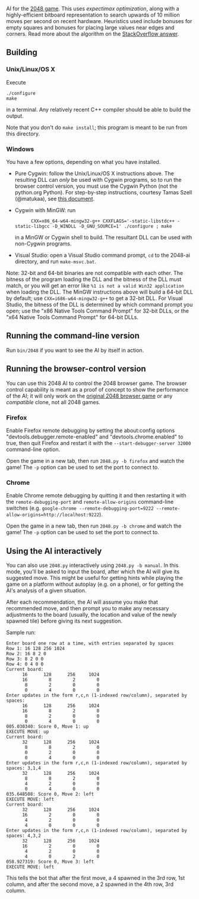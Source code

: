 AI for the [2048 game](http://gabrielecirulli.github.io/2048/). This uses *expectimax optimization*, along with a highly-efficient bitboard representation to search upwards of 10 million moves per second on recent hardware. Heuristics used include bonuses for empty squares and bonuses for placing large values near edges and corners. Read more about the algorithm on the [StackOverflow answer](https://stackoverflow.com/a/22498940/1204143).

## Building

### Unix/Linux/OS X

Execute

    ./configure
    make

in a terminal. Any relatively recent C++ compiler should be able to build the output.

Note that you don't do `make install`; this program is meant to be run from this directory.

### Windows

You have a few options, depending on what you have installed.

- Pure Cygwin: follow the Unix/Linux/OS X instructions above. The resulting DLL can *only* be used with Cygwin programs, so
to run the browser control version, you must use the Cygwin Python (not the python.org Python). For step-by-step instructions, courtesy Tamas Szell (@matukaa), see [this document](https://github.com/nneonneo/2048-ai/wiki/CygwinStepByStep.pdf).
- Cygwin with MinGW: run

            CXX=x86_64-w64-mingw32-g++ CXXFLAGS='-static-libstdc++ -static-libgcc -D_WINDLL -D_GNU_SOURCE=1' ./configure ; make

    in a MinGW or Cygwin shell to build. The resultant DLL can be used with non-Cygwin programs.
- Visual Studio: open a Visual Studio command prompt, `cd` to the 2048-ai directory, and run `make-msvc.bat`.

Note: 32-bit and 64-bit binaries are not compatible with each other. The bitness of the program loading the DLL and the bitness of the DLL must match, or you will get an error like `%1 is not a valid Win32 application` when loading the DLL. The MinGW instructions above will build a 64-bit DLL by default; use `CXX=i686-w64-mingw32-g++` to get a 32-bit DLL. For Visual Studio, the bitness of the DLL is determined by which command prompt you open; use the "x86 Native Tools Command Prompt" for 32-bit DLLs, or the "x64 Native Tools Command Prompt" for 64-bit DLLs.

## Running the command-line version

Run `bin/2048` if you want to see the AI by itself in action.

## Running the browser-control version

You can use this 2048 AI to control the 2048 browser game. The browser control capability is meant as a proof of concept to show the performance of the AI; it will only work on the [original 2048 browser game](http://gabrielecirulli.github.io/2048/) or any *compatible* clone, not all 2048 games.

### Firefox

Enable Firefox remote debugging by setting the about:config options "devtools.debugger.remote-enabled" and "devtools.chrome.enabled" to true, then quit Firefox and restart it with the `--start-debugger-server 32000` command-line option.

Open the game in a new tab, then run `2048.py -b firefox` and watch the game! The `-p` option can be used to set the port to connect to.

### Chrome

Enable Chrome remote debugging by quitting it and then restarting it with the `remote-debugging-port` and `remote-allow-origins` command-line switches (e.g. `google-chrome --remote-debugging-port=9222 --remote-allow-origins=http://localhost:9222`).

Open the game in a new tab, then run `2048.py -b chrome` and watch the game! The `-p` option can be used to set the port to connect to.

## Using the AI interactively

You can also use `2048.py` interactively using `2048.py -b manual`. In this mode, you'll be asked to input the board, after which the AI will give its suggested move. This might be useful for getting hints while playing the game on a platform without autoplay (e.g. on a phone), or for getting the AI's analysis of a given situation.

After each recommendation, the AI will assume you make that recommended move, and then prompt you to make any necessary adjustments to the board (usually, the location and value of the newly spawned tile) before giving its next suggestion.

Sample run:

```
Enter board one row at a time, with entries separated by spaces
Row 1: 16 128 256 1024
Row 2: 16 8 2 0
Row 3: 8 2 0 0 
Row 4: 0 4 0 0
Current board:
      16      128      256     1024 
      16        8        2        0 
       8        2        0        0 
       0        4        0        0 
Enter updates in the form r,c,n (1-indexed row/column), separated by spaces: 
      16      128      256     1024 
      16        8        2        0 
       8        2        0        0 
       0        4        0        0 
005.030340: Score 0, Move 1: up
EXECUTE MOVE: up
Current board:
      32      128      256     1024 
       8        8        2        0 
       0        2        0        0 
       0        4        0        0 
Enter updates in the form r,c,n (1-indexed row/column), separated by spaces: 3,1,4
      32      128      256     1024 
       8        8        2        0 
       4        2        0        0 
       0        4        0        0 
035.648508: Score 0, Move 2: left
EXECUTE MOVE: left
Current board:
      32      128      256     1024 
      16        2        0        0 
       4        2        0        0 
       4        0        0        0 
Enter updates in the form r,c,n (1-indexed row/column), separated by spaces: 4,3,2
      32      128      256     1024 
      16        2        0        0 
       4        2        0        0 
       4        0        2        0 
058.927319: Score 0, Move 3: left
EXECUTE MOVE: left
```

This tells the bot that after the first move, a 4 spawned in the 3rd row, 1st column, and after the second move, a 2 spawned in the 4th row, 3rd column.
